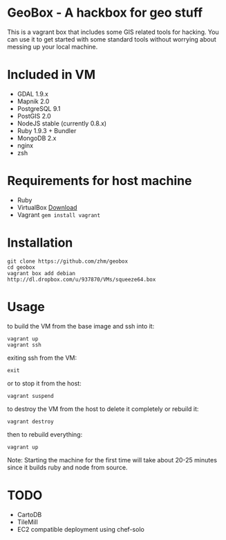 # GeoBox - A hackbox for geo stuff

This is a vagrant box that includes some GIS related tools for hacking. You can use it to get
started with some standard tools without worrying about messing up your local machine.

# Included in VM

* GDAL 1.9.x
* Mapnik 2.0
* PostgreSQL 9.1
* PostGIS 2.0
* NodeJS stable (currently 0.8.x)
* Ruby 1.9.3 + Bundler
* MongoDB 2.x
* nginx
* zsh

# Requirements for host machine

* Ruby
* VirtualBox [Download](https://www.virtualbox.org/wiki/Downloads)
* Vagrant `gem install vagrant`

# Installation

    git clone https://github.com/zhm/geobox
    cd geobox
    vagrant box add debian http://dl.dropbox.com/u/937870/VMs/squeeze64.box

# Usage

to build the VM from the base image and ssh into it:

    vagrant up
    vagrant ssh

exiting ssh from the VM:

    exit

or to stop it from the host:

    vagrant suspend

to destroy the VM from the host to delete it completely or rebuild it:

    vagrant destroy

then to rebuild everything:

    vagrant up


Note: Starting the machine for the first time will take about 20-25 minutes since it builds ruby and node from source.

# TODO

* CartoDB
* TileMill
* EC2 compatible deployment using chef-solo
